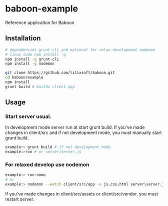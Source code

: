 baboon-example
===========
Reference application for Baboon

## Installation

``` bash
# dependencies grunt-cli and optional for relax development nodemon
# linux sudo npm install -g
npm install -g grunt-cli
npm install -g nodemon

git clone https://github.com/litixsoft/baboon.git
cd baboon/example
npm install
grunt build # builds client app
```

## Usage

### Start server usual.
In development mode server run at start grunt build.
If you've made changes in client/src and if not development mode, you must manually start grunt build.

``` bash
example:> grunt build # if not development mode
example:>run # or server/server.js
```

### For relaxed develop use nodemon

``` bash
example:> run-nomo
# or
example:> nodemon --watch client/src/app -e js,css,html server\server.js
```

If you've made changes in client/src/assets or client/src/vendor, you must restart server.